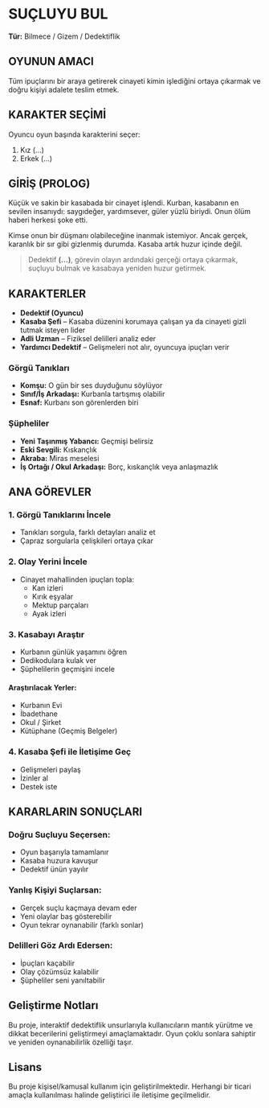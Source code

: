 # SUÇLUYU BUL
**Tür:** Bilmece / Gizem / Dedektiflik

## OYUNUN AMACI

Tüm ipuçlarını bir araya getirerek cinayeti kimin işlediğini ortaya çıkarmak ve doğru kişiyi adalete teslim etmek.


## KARAKTER SEÇİMİ

Oyuncu oyun başında karakterini seçer:

1. Kız (...)
2. Erkek (...)


## GİRİŞ (PROLOG)

Küçük ve sakin bir kasabada bir cinayet işlendi. Kurban, kasabanın en sevilen insanıydı: saygıdeğer, yardımsever, güler yüzlü biriydi. Onun ölüm haberi herkesi şoke etti.

Kimse onun bir düşmanı olabileceğine inanmak istemiyor. Ancak gerçek, karanlık bir sır gibi gizlenmiş durumda. Kasaba artık huzur içinde değil.

> Dedektif **(...)**, görevin olayın ardındaki gerçeği ortaya çıkarmak, suçluyu bulmak ve kasabaya yeniden huzur getirmek.


## KARAKTERLER

- **Dedektif (Oyuncu)**
- **Kasaba Şefi** – Kasaba düzenini korumaya çalışan ya da cinayeti gizli tutmak isteyen lider
- **Adli Uzman** – Fiziksel delilleri analiz eder
- **Yardımcı Dedektif** – Gelişmeleri not alır, oyuncuya ipuçları verir

### Görgü Tanıkları
- **Komşu:** O gün bir ses duyduğunu söylüyor
- **Sınıf/İş Arkadaşı:** Kurbanla tartışmış olabilir
- **Esnaf:** Kurbanı son görenlerden biri

### Şüpheliler
- **Yeni Taşınmış Yabancı:** Geçmişi belirsiz
- **Eski Sevgili:** Kıskançlık
- **Akraba:** Miras meselesi
- **İş Ortağı / Okul Arkadaşı:** Borç, kıskançlık veya anlaşmazlık


## ANA GÖREVLER

### 1. Görgü Tanıklarını İncele
- Tanıkları sorgula, farklı detayları analiz et
- Çapraz sorgularla çelişkileri ortaya çıkar

### 2. Olay Yerini İncele
- Cinayet mahallinden ipuçları topla:
  - Kan izleri
  - Kırık eşyalar
  - Mektup parçaları
  - Ayak izleri

### 3. Kasabayı Araştır
- Kurbanın günlük yaşamını öğren
- Dedikodulara kulak ver
- Şüphelilerin geçmişini incele

#### Araştırılacak Yerler:
- Kurbanın Evi
- İbadethane
- Okul / Şirket
- Kütüphane (Geçmiş Belgeler)

### 4. Kasaba Şefi ile İletişime Geç
- Gelişmeleri paylaş
- İzinler al
- Destek iste


## KARARLARIN SONUÇLARI

### Doğru Suçluyu Seçersen:
- Oyun başarıyla tamamlanır
- Kasaba huzura kavuşur
- Dedektif ünün yayılır

### Yanlış Kişiyi Suçlarsan:
- Gerçek suçlu kaçmaya devam eder
- Yeni olaylar baş gösterebilir
- Oyun tekrar oynanabilir (farklı sonlar)

### Delilleri Göz Ardı Edersen:
- İpuçları kaçabilir
- Olay çözümsüz kalabilir
- Şüpheliler seni yanıltabilir


## Geliştirme Notları

Bu proje, interaktif dedektiflik unsurlarıyla kullanıcıların mantık yürütme ve dikkat becerilerini geliştirmeyi amaçlamaktadır. Oyun çoklu sonlara sahiptir ve yeniden oynanabilirlik özelliği taşır.


## Lisans

Bu proje kişisel/kamusal kullanım için geliştirilmektedir. Herhangi bir ticari amaçla kullanılması halinde geliştirici ile iletişime geçilmelidir.

